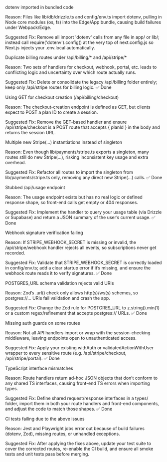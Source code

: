 dotenv imported in bundled code

Reason: Files like lib/db/drizzle.ts and config/env.ts import dotenv, pulling in Node core modules (os, fs) into the Edge/App bundle, causing build failures under Webpack/Edge.

Suggested Fix: Remove all import 'dotenv' calls from any file in app/ or lib/; instead call require('dotenv').config() at the very top of next.config.js so Next.js injects your .env.local automatically.

Duplicate billing routes under /api/billing/* and /api/stripe/*

Reason: Two sets of handlers for checkout, webhook, portal, etc. leads to conflicting logic and uncertainty over which route actually runs.

Suggested Fix: Delete or consolidate the legacy /api/billing folder entirely; keep only /api/stripe routes for billing logic.
✅ Done

Using GET for checkout creation (/api/billing/checkout)

Reason: The checkout-creation endpoint is defined as GET, but clients expect to POST a plan ID to create a session.

Suggested Fix: Remove the GET-based handler and ensure /api/stripe/checkout is a POST route that accepts { planId } in the body and returns the session URL.

Multiple new Stripe(...) instantiations instead of singleton

Reason: Even though lib/payments/stripe.ts exports a singleton, many routes still do new Stripe(...), risking inconsistent key usage and extra overhead.

Suggested Fix: Refactor all routes to import the singleton from lib/payments/stripe.ts only, removing any direct new Stripe(...) calls.
✅ Done

Stubbed /api/usage endpoint

Reason: The usage endpoint exists but has no real logic or defined response shape, so front-end calls get empty or 404 responses.

Suggested Fix: Implement the handler to query your usage table (via Drizzle or Supabase) and return a JSON summary of the user’s current usage.
✅ Done

Webhook signature verification failing

Reason: If STRIPE_WEBHOOK_SECRET is missing or invalid, the /api/stripe/webhook handler rejects all events, so subscriptions never get recorded.

Suggested Fix: Validate that STRIPE_WEBHOOK_SECRET is correctly loaded in config/env.ts; add a clear startup error if it’s missing, and ensure the webhook route reads it to verify signatures.
✅ Done

POSTGRES_URL schema validation rejects valid URIs

Reason: Zod’s .url() check only allows http(s)/ws(s) schemes, so postgres://… URIs fail validation and crash the app.

Suggested Fix: Change the Zod rule for POSTGRES_URL to z.string().min(1) or a custom regex/refinement that accepts postgres:// URLs.
✅ Done

Missing auth guards on some routes

Reason: Not all API handlers import or wrap with the session-checking middleware, leaving endpoints open to unauthenticated access.

Suggested Fix: Apply your existing withAuth or validatedActionWithUser wrapper to every sensitive route (e.g. /api/stripe/checkout, /api/stripe/portal).
✅ Done

TypeScript interface mismatches

Reason: Route handlers return ad-hoc JSON objects that don’t conform to any shared TS interfaces, causing front-end TS errors when importing types.

Suggested Fix: Define shared request/response interfaces in a types/ folder, import them in both your route handlers and front-end components, and adjust the code to match those shapes.
✅ Done

CI tests failing due to the above issues

Reason: Jest and Playwright jobs error out because of build failures (dotenv, Zod), missing routes, or unhandled exceptions.

Suggested Fix: After applying the fixes above, update your test suite to cover the corrected routes, re-enable the CI build, and ensure all smoke tests and unit tests pass before merging.
